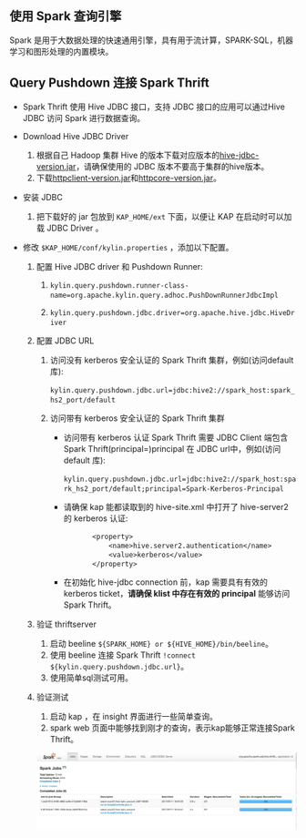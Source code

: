## 使用 Spark 查询引擎

Spark 是用于大数据处理的快速通用引擎，具有用于流计算，SPARK-SQL，机器学习和图形处理的内置模块。
## Query Pushdown 连接 Spark Thrift
* Spark Thrift 使用 Hive JDBC 接口，支持 JDBC 接口的应用可以通过Hive JDBC 访问 Spark 进行数据查询。

* Download Hive JDBC Driver
  1. 根据自己 Hadoop 集群 Hive 的版本下载对应版本的[hive-jdbc-version.jar](hive-jdbc.jarhttps://mvnrepository.com/artifact/org.apache.hive/hive-jdbc)，请确保使用的 JDBC 版本不要高于集群的hive版本。
  2. 下载[httpclient-version.jar](https://mvnrepository.com/artifact/org.apache.httpcomponents/httpclient)和[httpcore-version.jar](https://mvnrepository.com/artifact/org.apache.httpcomponents/httpcore)。

* 安装 JDBC
  1. 把下载好的 jar 包放到 `KAP_HOME/ext` 下面，以便让 KAP 在启动时可以加载 JDBC Driver 。

* 修改 `$KAP_HOME/conf/kylin.properties` ，添加以下配置。

  1. 配置 Hive JDBC driver 和 Pushdown Runner:

     1. ```kylin.query.pushdown.runner-class-name=org.apache.kylin.query.adhoc.PushDownRunnerJdbcImpl```

     2. ```kylin.query.pushdown.jdbc.driver=org.apache.hive.jdbc.HiveDriver```


  2. 配置 JDBC URL

     1. 访问没有 kerberos 安全认证的 Spark Thrift 集群，例如(访问default库):

        ```kylin.query.pushdown.jdbc.url=jdbc:hive2://spark_host:spark_hs2_port/default```

     2. 访问带有 kerberos 安全认证的 Spark Thrift 集群
        + 访问带有 kerberos 认证 Spark Thrift 需要 JDBC Client 端包含 Spark Thrift(principal=<Spark-Kerberos-Principal>)principal 在 JDBC url中，例如(访问 default 库):

           ```kylin.query.pushdown.jdbc.url=jdbc:hive2://spark_host:spark_hs2_port/default;principal=Spark-Kerberos-Principal```


        + 请确保 kap 能都读取到的 hive-site.xml 中打开了 hive-server2 的 kerberos 认证:
            ```
                   <property>
                       <name>hive.server2.authentication</name>
                       <value>kerberos</value>
                   </property>
             ```
         + 在初始化 hive-jdbc connection 前，kap 需要具有有效的 kerberos ticket，**请确保 klist 中存在有效的 principal** 能够访问 Spark Thrift。
  3. 验证 thriftserver
     1. 启动 beeline ```${SPARK_HOME} or ${HIVE_HOME}/bin/beeline```。
     2. 使用 beeline 连接 Spark Thrift ```!connect  ${kylin.query.pushdown.jdbc.url}```。
     3. 使用简单sql测试可用。
  4. 验证测试
     1. 启动 kap ，在 insight 界面进行一些简单查询。
     2. spark web 页面中能够找到刚才的查询，表示kap能够正常连接Spark Thrift。

      ![](query_pushdown_images/query_pushdown_spark.png)





